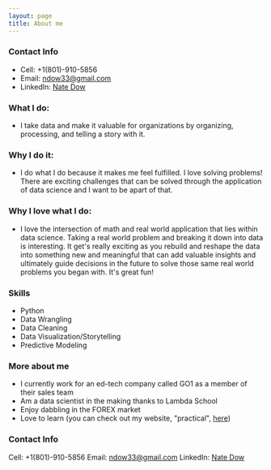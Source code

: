 ```yaml
---
layout: page
title: About me
---
```


### Contact Info

- Cell: +1(801)-910-5856
- Email: ndow33@gmail.com 
- LinkedIn: [Nate Dow](https://www.linkedin.com/in/nathan-dow-42a846148/)

### What I do:
- I take data and make it valuable for organizations by organizing, processing, and telling a story with it. 

### Why I do it:
- I do what I do because it makes me feel fulfilled. I love solving problems! There are exciting challenges that can be solved through the application of data science and I want to be apart of that. 

### Why I love what I do:
- I love the intersection of math and real world application that lies within data science. Taking a real world problem and breaking it down into data is interesting. It get's really exciting as you rebuild and reshape the data into something new and meaningful that can add valuable insights and ultimately guide decisions in the future to solve those same real world problems you began with. It's great fun! 

### Skills
- Python
- Data Wrangling
- Data Cleaning
- Data Visualization/Storytelling
- Predictive Modeling

### More about me
- I currently work for an ed-tech company called GO1 as a member of their sales team
- Am a data scientist in the making thanks to Lambda School
- Enjoy dabbling in the FOREX market
- Love to learn (you can check out my website, "practical", [here](https://ndow33.wixsite.com/practical))

### Contact Info

Cell: +1(801)-910-5856
Email: ndow33@gmail.com 
LinkedIn: [Nate Dow](https://www.linkedin.com/in/nathan-dow-42a846148/)
